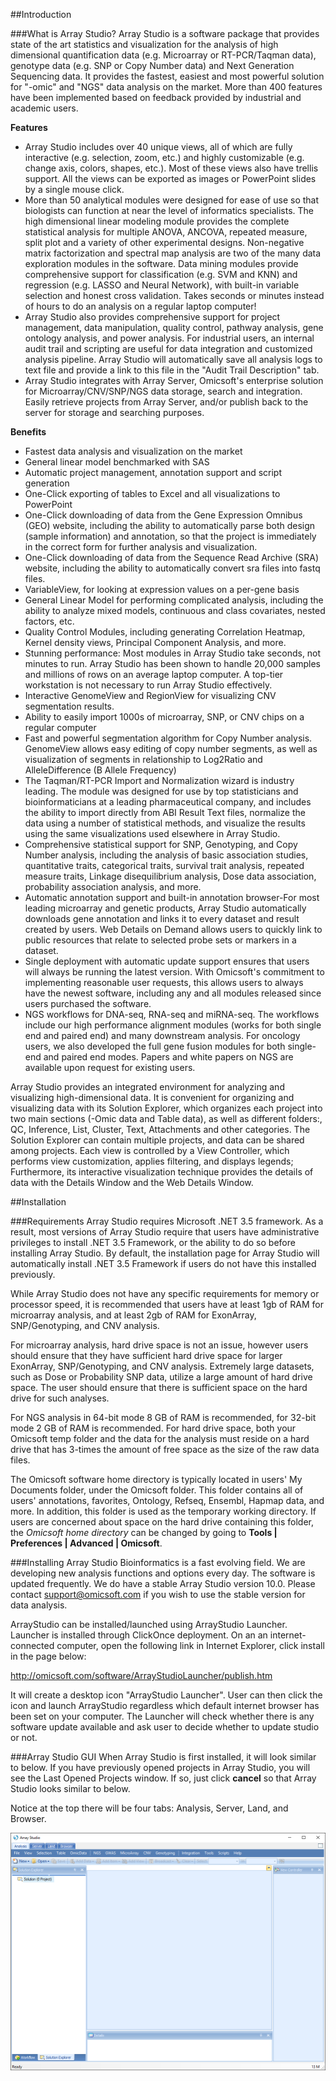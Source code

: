 ##Introduction

###What is Array Studio?
Array Studio is a software package that provides state of the art statistics and visualization for the analysis of high dimensional quantification data (e.g. Microarray or RT-PCR/Taqman data), genotype data (e.g. SNP or Copy Number data) and Next Generation Sequencing data. It provides the fastest, easiest and most powerful solution for "-omic" and "NGS" data analysis on the market. More than 400 features have been implemented based on feedback provided by industrial and academic users. 

**Features**

- Array Studio includes over 40 unique views, all of which are fully interactive (e.g. selection, zoom, etc.) and highly customizable (e.g. change axis, colors, shapes, etc.). Most of these views also have trellis support. All the views can be exported as images or PowerPoint slides by a single mouse click. 
- More than 50 analytical modules were designed for ease of use so that biologists can function at near the level of informatics specialists. The high dimensional linear modeling module provides the complete statistical analysis for multiple ANOVA, ANCOVA, repeated measure, split plot and a variety of other experimental designs. Non-negative matrix factorization and spectral map analysis are two of the many data exploration modules in the software. Data mining modules provide comprehensive support for classification (e.g. SVM and KNN) and regression (e.g. LASSO and Neural Network), with built-in variable selection and honest cross validation. Takes seconds or minutes instead of hours to do an analysis on a regular laptop computer!
- Array Studio also provides comprehensive support for project management, data manipulation, quality control, pathway analysis, gene ontology analysis, and power analysis. For industrial users, an internal audit trail and scripting are useful for data integration and customized analysis pipeline. Array Studio will automatically save all analysis logs to text file and provide a link to this file  in the "Audit Trail Description" tab.
- Array Studio integrates with Array Server, Omicsoft's enterprise solution for Microarray/CNV/SNP/NGS data storage, search and integration.  Easily retrieve projects from Array Server, and/or publish back to the server for storage and searching purposes.

**Benefits**

- Fastest data analysis and visualization on the market
- General linear model benchmarked with SAS
- Automatic project management, annotation support and script generation
- One-Click exporting of tables to Excel and all visualizations to PowerPoint
- One-Click downloading of data from the Gene Expression Omnibus (GEO) website, including the ability to automatically parse both design (sample information) and annotation, so that the project is immediately in the correct form for further analysis and visualization.
- One-Click downloading of data from the Sequence Read Archive (SRA) website, including the ability to automatically convert sra files into fastq files.
- VariableView, for looking at expression values on a per-gene basis
- General Linear Model for performing complicated analysis, including the ability to analyze mixed models, continuous and class covariates, nested factors, etc.
- Quality Control Modules, including generating Correlation Heatmap, Kernel density views, Principal Component Analysis, and more.
- Stunning performance: Most modules in Array Studio take seconds, not minutes to run. Array Studio has been shown to handle 20,000 samples and millions of rows on an average laptop computer. A top-tier workstation is not necessary to run Array Studio effectively.
- Interactive GenomeView and RegionView for visualizing CNV segmentation results.
- Ability to easily import 1000s of microarray, SNP, or CNV chips on a regular computer
- Fast and powerful segmentation algorithm for Copy Number analysis. GenomeView allows easy editing of copy number segments, as well as visualization of segments in relationship to Log2Ratio and AlleleDifference (B Allele Frequency)
- The Taqman/RT-PCR Import and Normalization wizard is industry leading. The module was designed for use by top statisticians and bioinformaticians at a leading pharmaceutical company, and includes the ability to import directly from ABI Result Text files, normalize the data using a number of statistical methods, and visualize the results using the same visualizations used elsewhere in Array Studio.
- Comprehensive statistical support for SNP, Genotyping, and Copy Number analysis, including the analysis of basic association studies, quantitative traits, categorical traits, survival trait analysis, repeated measure traits, Linkage disequilibrium analysis, Dose data association, probability association analysis, and more.
- Automatic annotation support and built-in annotation browser-For most leading microarray and genetic products, Array Studio automatically downloads gene annotation and links it to every dataset and result created by users. Web Details on Demand allows users to quickly link to public resources that relate to selected probe sets or markers in a dataset.
- Single deployment with automatic update support ensures that users will always be running the latest version. With Omicsoft's commitment to implementing reasonable user requests, this allows users to always have the newest software, including any and all modules released since users purchased the software.
- NGS workflows for DNA-seq, RNA-seq and miRNA-seq. The workflows include our high performance alignment modules (works for both single end and paired end) and many downstream analysis. For oncology users, we also developed the full gene fusion modules for both single-end and paired end modes. Papers and white papers on NGS are available upon request for existing users.

Array Studio provides an integrated environment for analyzing and visualizing high-dimensional data.  It is convenient for organizing and visualizing data with its Solution Explorer, which organizes each project into two main sections (-Omic data and Table data), as well as different folders:, QC, Inference, List, Cluster, Text, Attachments and other categories.  The Solution Explorer can contain multiple projects, and data can be shared among projects.  Each view is controlled by a View Controller, which performs view customization, applies filtering, and displays legends; Furthermore, its interactive visualization technique provides the details of data with the Details Window and the Web Details Window.

##Installation

###Requirements
Array Studio requires Microsoft .NET 3.5 framework.  As a result, most versions of Array Studio require that users have administrative privileges to install .NET 3.5 Framework, or the ability to do so before installing Array Studio. By default, the installation page for Array Studio will automatically install .NET 3.5 Framework if users do not have this installed previously. 

While Array Studio does not have any specific requirements for memory or processor speed, it is recommended that users have at least 1gb of RAM for microarray analysis, and at least 2gb of RAM for ExonArray, SNP/Genotyping, and CNV analysis.

For microarray analysis, hard drive space is not an issue, however users should ensure that they have sufficient hard drive space for larger ExonArray, SNP/Genotyping, and CNV analysis.  Extremely large datasets, such as Dose or Probability SNP data, utilize a large amount of hard drive space. The user should ensure that there is sufficient space on the hard drive for such analyses.

For NGS analysis in 64-bit mode 8 GB of RAM is recommended, for 32-bit mode 2 GB of RAM is recommended. For hard drive space, both your Omicsoft temp folder and the data for the analysis must reside on a hard drive that has 3-times the amount of free space as the size of the raw data files.

The Omicsoft software home directory is typically located in users' My Documents folder, under the Omicsoft folder.  This folder contains all of users' annotations, favorites, Ontology, Refseq, Ensembl, Hapmap data, and more.  In addition, this folder is used as the temporary working directory.  If users are concerned about space on the hard drive containing this folder, the *Omicsoft home directory* can be changed by going to  **Tools  | Preferences | Advanced | Omicsoft**.

###Installing Array Studio
Bioinformatics is a fast evolving field. We are developing new analysis functions and options every day. The software is updated frequently. We do have a stable Array Studio version 10.0. Please contact support@omicsoft.com if you wish to use the stable version for data analysis.

ArrayStudio can be installed/launched using ArrayStudio Launcher. Launcher is installed through ClickOnce deployment. On an an internet-connected computer, open the following link in 
Internet Explorer, click install in the page below:

http://omicsoft.com/software/ArrayStudioLauncher/publish.htm

It will create a desktop icon "ArrayStudio Launcher". User can then click the icon and launch ArrayStudio regardless which default internet browser has been set on your computer. The Launcher will check whether there is any software update available and ask user to decide whether to update studio or not.

###Array Studio GUI
When Array Studio is first installed, it will look similar to below.
If you have previously opened projects in Array Studio, you will see the Last Opened Projects window.  If so, just click **cancel** so that Array Studio looks similar to below.

Notice at the top there will be four tabs: Analysis, Server, Land, and Browser.

![ArrayStudioGUI](images/ArrayStudioGUI.png)

